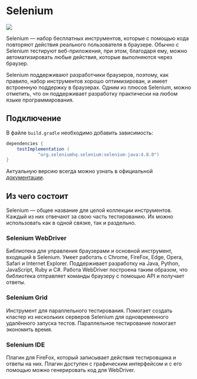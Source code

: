 # Selenium

![](https://raw.githubusercontent.com/qa-guru/knowledge-base/main/img/tools-java/Selenium/selenium-banner-1.jpg)

Selenium — набор бесплатных инструментов, которые с помощью кода повторяют действия реального пользователя в браузере. Обычно с Selenium тестируют веб-приложения, при этом, благодаря ему, можно автоматизировать любые действия, которые выполняются через браузер.

Selenium поддерживают разработчики браузеров, поэтому, как правило, набор инструментов хорошо оптимизирован, и имеет встроенную поддержку в браузерах. Одним из плюсов Selenium, можно отметить, что он поддерживает разработку практически на любом языке программирования.

## Подключение
В файле `build.gradle` необходимо добавить зависимость:

```gradle
dependencies {
    testImplementation (
            "org.seleniumhq.selenium:selenium-java:4.8.0")
}
```

Актуальную версию всегда можно узнать в официальной [документации](https://www.selenium.dev/documentation/webdriver/getting_started/install_library/).

## Из чего состоит
Selenium — общее название для целой коллекции инструментов. Каждый из них отвечают за свою часть тестированию. Их можно использовать как в одной связке, так и раздельно.

### Selenium WebDriver
Библиотека для управления браузерами и основной инструмент, входящий в Selenium. Умеет работать с Chrome, FireFox, Edge, Opera, Safari и Internet Explorer. Поддерживает разработку на Java, Python, JavaScript, Ruby и C#. Работа WebDriver построена таким образом, что библиотека отправляет команды браузеру с помощью API и получает ответы.

### Selenium Grid
Инструмент для параллельного тестирования. Помогает создать кластер из нескольких серверов Selenium для одновременного удалённого запуска тестов. Параллельное тестирование помогает экономить время.

### Selenium IDE
Плагин для FireFox, который записывает действия тестировщика и ответы на них. Плагин доступен с графическим интерфейсом и с его помощью можно генерировать код для WebDriver.
